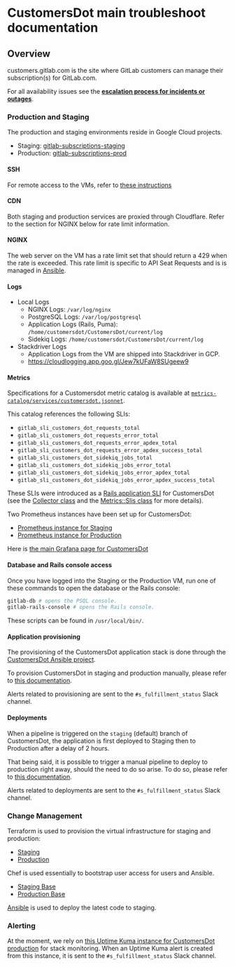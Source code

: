 # CustomersDot main troubleshoot documentation

## Overview

customers.gitlab.com is the site where GitLab customers can manage
their subscription(s) for GitLab.com.

For all availability issues see the **[escalation process for incidents or outages](https://about.gitlab.com/handbook/engineering/development/fulfillment/#escalation-process-for-incidents-or-outages)**.

### Production and Staging

The production and staging environments reside in Google Cloud projects.

* Staging: [gitlab-subscriptions-staging](https://console.cloud.google.com/home/dashboard?project=gitlab-subscriptions-staging)
* Production:
  [gitlab-subscriptions-prod](https://console.cloud.google.com/home/dashboard?project=gitlab-subscriptions-prod)

#### SSH

For remote access to the VMs, refer to
[these instructions](https://gitlab.com/gitlab-org/customers-gitlab-com/-/blob/staging/doc/testing/staging.md#ssh-config)

#### CDN

Both staging and production services are proxied through Cloudflare. Refer to
the section for NGINX below for rate limit information.

#### NGINX

The web server on the VM has a rate limit set that should return a 429
when the rate is exceeded. This rate limit is specific to API Seat Requests
and is is managed in
[Ansible](https://gitlab.com/gitlab-com/gl-infra/customersdot-ansible).

#### Logs

* Local Logs
  * NGINX Logs: `/var/log/nginx`
  * PostgreSQL Logs: `/var/log/postgresql`
  * Application Logs (Rails, Puma): `/home/customersdot/CustomersDot/current/log`
  * Sidekiq Logs: `/home/customersdot/CustomersDot/current/log`
* Stackdriver Logs
  * Application Logs from the VM are shipped into Stackdriver in GCP.
  * <https://cloudlogging.app.goo.gl/Jew7kUFaW8SUgeew9>

#### Metrics

Specifications for a Customersdot metric catalog is available at [`metrics-catalog/services/customersdot.jsonnet`](../../metrics-catalog/services/customersdot.jsonnet).

This catalog references the following SLIs:

* `gitlab_sli_customers_dot_requests_total`
* `gitlab_sli_customers_dot_requests_error_total`
* `gitlab_sli_customers_dot_requests_error_apdex_total`
* `gitlab_sli_customers_dot_requests_error_apdex_success_total`
* `gitlab_sli_customers_dot_sidekiq_jobs_total`
* `gitlab_sli_customers_dot_sidekiq_jobs_error_total`
* `gitlab_sli_customers_dot_sidekiq_jobs_error_apdex_total`
* `gitlab_sli_customers_dot_sidekiq_jobs_error_apdex_success_total`

These SLIs were introduced as a [Rails application SLI](https://docs.gitlab.com/ee/development/application_slis/#gitlab-application-service-level-indicators-slis) for CustomersDot (see the [Collector class](https://gitlab.com/gitlab-org/customers-gitlab-com/-/blob/main/lib/metrics/collector.rb) and the [Metrics::Slis class](https://gitlab.com/gitlab-org/customers-gitlab-com/-/blob/main/lib/metrics/slis.rb) for more details).

Two Prometheus instances have been set up for CustomersDot:

* [Prometheus instance for Staging](https://prometheus-gke.stgsub.gitlab.net/graph)
* [Prometheus instance for Production](https://prometheus-gke.prdsub.gitlab.net/graph)

Here is [the main Grafana page for CustomersDot](https://dashboards.gitlab.net/d/customersdot-main/customersdot-overview?orgId=1)

#### Database and Rails console access

Once you have logged into the Staging or the Production VM, run one of these
commands to open the database or the Rails console:

```bash
gitlab-db # opens the PSQL console.
gitlab-rails-console # opens the Rails console.
```

These scripts can be found in `/usr/local/bin/`.

#### Application provisioning

The provisioning of the CustomersDot application stack is done through the
[CustomersDot Ansible project](https://gitlab.com/gitlab-com/gl-infra/customersdot-ansible).

To provision CustomersDot in staging and production manually, please refer to [this documentation](https://gitlab.com/gitlab-com/gl-infra/customersdot-ansible/-/blob/master/doc/readme.md#manual-provisioning).

Alerts related to provisioning are sent to the `#s_fulfillment_status` Slack channel.

#### Deployments

When a pipeline is triggered on the `staging` (default) branch of CustomersDot,
the application is first deployed to Staging then to Production after a delay of
2 hours.

That being said, it is possible to trigger a manual pipeline to deploy to
production right away, should the need to do so arise. To do so, please refer to
[this documentation](https://gitlab.com/gitlab-com/gl-infra/customersdot-ansible/-/blob/master/doc/readme.md#manual-deployment-to-production).

Alerts related to deployments are sent to the `#s_fulfillment_status` Slack channel.

### Change Management

Terraform is used to provision the virtual infrastructure for staging and
production:

* [Staging](https://ops.gitlab.net/gitlab-com/gl-infra/config-mgmt/-/tree/master/environments/stgsub)
* [Production](https://ops.gitlab.net/gitlab-com/gl-infra/config-mgmt/-/tree/master/environments/prdsub)

Chef is used essentially to bootstrap user access for users and Ansible.

* [Staging Base](https://gitlab.com/gitlab-com/gl-infra/chef-repo/-/blob/master/roles/stgsub-base.json)
* [Production Base](https://gitlab.com/gitlab-com/gl-infra/chef-repo/-/blob/master/roles/prdsub-base.json)

[Ansible](https://gitlab.com/gitlab-com/gl-infra/customersdot-ansible) is used to deploy the latest code to staging.

### Alerting

At the moment, we rely on [this Uptime Kuma instance for CustomersDot production](https://customersdot.cloudwatch.net/status/customersdot-production) for stack monitoring. When an Uptime Kuma alert is created from this instance, it is sent to the `#s_fulfillment_status` Slack channel.
